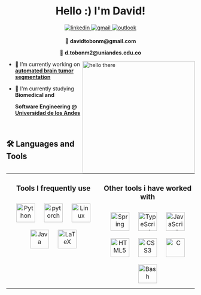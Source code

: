 <h1 align="center">Hello :) I'm David!</h1>

<div align="center">
<a href="https://linkedin.com/in/davidtobonmolina" target="_blank">
<img src=https://img.shields.io/badge/linkedin-%230077B5.svg?style=for-the-badge&logo=linkedin&logoColor=white alt=linkedin style="margin-bottom: 5px; text-decoration: none;" />
</a>
<a href="mailto:davidtobonm@gmail.com" target="_blank">
<img src=https://img.shields.io/badge/Gmail-D14836?style=for-the-badge&logo=gmail&logoColor=white alt=gmail style="margin-bottom: 5px; text-decoration: none;">
</a>
<a href="mailto:d.tobonm2@uniandes.edu.co" target="_blank">
<img src=https://img.shields.io/badge/Microsoft_Outlook-0078D4?style=for-the-badge&logo=microsoft-outlook&logoColor=white alt=outlook style="margin-bottom: 5px; text-decoration: none;">
</a>
<p>📧 <b>davidtobonm@gmail.com</b></p>
<p>📧 <b>d.tobonm2@uniandes.edu.co</b> </p>
<!-- <a href="https://www.kaggle.com/davidtobonm " target="_blank">
<img src=https://img.shields.io/badge/kaggle-%2344BAE8.svg?&style=for-the-badge&logo=kaggle&logoColor=white alt=kaggle style="margin-bottom: 5px;" />
</a>  -->
</div>  

<img src="https://media3.giphy.com/media/v1.Y2lkPTc5MGI3NjExMXBwbmpnbXdwYjF3MDJtM3FjZGw4OGRtaDU5ZGk0djR5dm16a3h5bCZlcD12MV9pbnRlcm5hbF9naWZfYnlfaWQmY3Q9Zw/Nx0rz3jtxtEre/giphy.webp" alt="hello there" align="right" height="" width="300" />  

<div align="left">
<!-- <img src="https://rishavanand.github.io/static/images/greetings.gif" align="center" style="width: 100%" /> -->

- 🔭 I’m currently working on **[automated brain tumor segmentation](https://github.com/sergiocanar/SegFormer3D_baseline)**
- 🌱 I'm currently studying **Biomedical and**

    **Software Engineering @ [Universidad de los Andes](https://www.uniandes.edu.co/)**
</div>

<br/> 

## 🛠️ Languages and Tools 

<div align="center">
<table><tr><td valign="top" width="50%">

<div align="center">  
<h3> Tools I frequently use </h3>
<a href="https://www.python.org/" target="_blank"><img style="margin: 10px" src="https://cdn.jsdelivr.net/gh/devicons/devicon/icons/python/python-original.svg" alt="Python" height="50" /></a>  
<a href="https://pytorch.org/" target="_blank"><img style="margin: 10px" src="https://profilinator.rishav.dev/skills-assets/pytorch-icon.svg" alt="pytorch" height="50" /></a>  
<a href="https://www.linux.org/" target="_blank"><img style="margin: 10px" src="https://profilinator.rishav.dev/skills-assets/linux-original.svg" alt="Linux" height="50" /></a>  
<a href="https://www.java.com/" target="_blank"><img style="margin: 10px" src="https://profilinator.rishav.dev/skills-assets/java-original-wordmark.svg" alt="Java" height="50" /></a>  
<a href="https://www.latex-project.org/" target="_blank"><img style="margin: 10px" src="https://profilinator.rishav.dev/skills-assets/latex.png" alt="LaTeX" height="50" /></a>  
</div>

</td><td valign="top" width="50%">

<div align="center">  
<h3> Other tools i have worked with </h3>
<a href="https://docs.spring.io/spring-framework/docs/3.0.x/reference/expressions.html#:~:text=The%20Spring%20Expression%20Language%20(SpEL,and%20basic%20string%20templating%20functionality." target="_blank"><img style="margin: 10px" src="https://profilinator.rishav.dev/skills-assets/springio-icon.svg" alt="Spring" height="50" /></a>  
<a href="https://www.typescriptlang.org/" target="_blank"><img style="margin: 10px" src="https://profilinator.rishav.dev/skills-assets/typescript-original.svg" alt="TypeScript" height="50" /></a>  
<a href="https://www.javascript.com/" target="_blank"><img style="margin: 10px" src="https://profilinator.rishav.dev/skills-assets/javascript-original.svg" alt="JavaScript" height="50" /></a>  
<a href="https://en.wikipedia.org/wiki/HTML5" target="_blank"><img style="margin: 10px" src="https://cdn.jsdelivr.net/gh/devicons/devicon/icons/html5/html5-original.svg" alt="HTML5" height="50" /></a>  
<a href="https://www.w3schools.com/css/" target="_blank"><img style="margin: 10px" src="https://cdn.jsdelivr.net/gh/devicons/devicon/icons/css3/css3-original.svg" alt="CSS3" height="50" /></a>  
<a href="https://www.cprogramming.com/" target="_blank"><img style="margin: 10px" src="https://profilinator.rishav.dev/skills-assets/c-original.svg" alt="C" height="50" /></a>  
<a href="https://www.gnu.org/software/bash/" target="_blank"><img style="margin: 10px" src="https://cdn.simpleicons.org/gnubash/4EAA25" alt="Bash" height="50" /></a>  
</div>

</td></tr></table>  
</div>


<br/>  

<!-- <div align="center">
<img src="https://komarev.com/ghpvc/?username=DavidTobonIBIO&&style=flat-square" align="center" />
</div>   -->

<br />